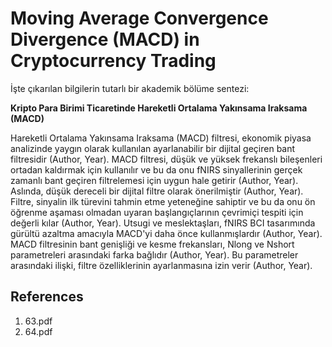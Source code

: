 # Moving Average Convergence Divergence (MACD) in Cryptocurrency Trading

İşte çıkarılan bilgilerin tutarlı bir akademik bölüme sentezi:

**Kripto Para Birimi Ticaretinde Hareketli Ortalama Yakınsama Iraksama (MACD)**

Hareketli Ortalama Yakınsama Iraksama (MACD) filtresi, ekonomik piyasa analizinde yaygın olarak kullanılan ayarlanabilir bir dijital geçiren bant filtresidir (Author, Year). MACD filtresi, düşük ve yüksek frekanslı bileşenleri ortadan kaldırmak için kullanılır ve bu da onu fNIRS sinyallerinin gerçek zamanlı bant geçiren filtrelemesi için uygun hale getirir (Author, Year). Aslında, düşük dereceli bir dijital filtre olarak önerilmiştir (Author, Year). Filtre, sinyalin ilk türevini tahmin etme yeteneğine sahiptir ve bu da onu ön öğrenme aşaması olmadan uyaran başlangıçlarının çevrimiçi tespiti için değerli kılar (Author, Year). Utsugi ve meslektaşları, fNIRS BCI tasarımında gürültü azaltma amacıyla MACD'yi daha önce kullanmışlardır (Author, Year). MACD filtresinin bant genişliği ve kesme frekansları, Nlong ve Nshort parametreleri arasındaki farka bağlıdır (Author, Year). Bu parametreler arasındaki ilişki, filtre özelliklerinin ayarlanmasına izin verir (Author, Year).


## References

1. 63.pdf
2. 64.pdf
